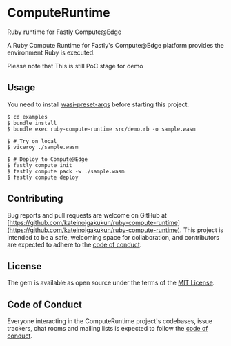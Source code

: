 # ComputeRuntime

Ruby runtime for Fastly Compute@Edge

A Ruby Compute Runtime for Fastly's Compute@Edge platform provides the environment Ruby is executed.

Please note that This is still PoC stage for demo

## Usage

You need to install [wasi-preset-args](https://github.com/kateinoigakukun/wasi-preset-args/) before starting this project.

```console
$ cd examples
$ bundle install
$ bundle exec ruby-compute-runtime src/demo.rb -o sample.wasm

$ # Try on local
$ viceroy ./sample.wasm

$ # Deploy to Compute@Edge
$ fastly compute init
$ fastly compute pack -w ./sample.wasm
$ fastly compute deploy
```

## Contributing

Bug reports and pull requests are welcome on GitHub at [https://github.com/kateinoigakukun/ruby-compute-runtime](https://github.com/kateinoigakukun/ruby-compute-runtime). This project is intended to be a safe, welcoming space for collaboration, and contributors are expected to adhere to the [code of conduct](https://github.com/kateinoigakukun/compute_runtime/blob/main/CODE_OF_CONDUCT.md).

## License

The gem is available as open source under the terms of the [MIT License](https://opensource.org/licenses/MIT).

## Code of Conduct

Everyone interacting in the ComputeRuntime project's codebases, issue trackers, chat rooms and mailing lists is expected to follow the [code of conduct](https://github.com/kateinoigakukun/compute_runtime/blob/main/CODE_OF_CONDUCT.md).
